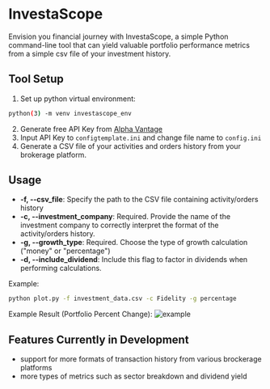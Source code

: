 # InvestaScope
Envision you financial journey with InvestaScope, a simple Python command-line tool that can yield valuable portfolio performance metrics from a simple csv file of your investment history.

## Tool Setup
1. Set up python virtual environment:
```sh
python(3) -m venv investascope_env
```   
2. Generate free API Key from [Alpha Vantage](https://www.alphavantage.co/)
3. Input API Key to `configtemplate.ini` and change file name to `config.ini`
4. Generate a CSV file of your activities and orders history from your brokerage platform.

## Usage
- **-f, --csv_file**: Specify the path to the CSV file containing activity/orders history 
- **-c, --investment_company**: Required. Provide the name of the investment company to correctly interpret the format of the activity/orders history.
- **-g, --growth_type**: Required. Choose the type of growth calculation ("money" or "percentage")
- **-d, --include_dividend**: Include this flag to factor in dividends when performing calculations.

Example:
```sh
python plot.py -f investment_data.csv -c Fidelity -g percentage
```
Example Result (Portfolio Percent Change):
![example](https://github.com/aakarshv1/InvestaScope/assets/23005664/e0e2ca07-df63-4bb7-af4c-5341027f4e92)


## Features Currently in Development
- support for more formats of transaction history from various brockerage platforms
- more types of metrics such as sector breakdown and dividend yield
   

